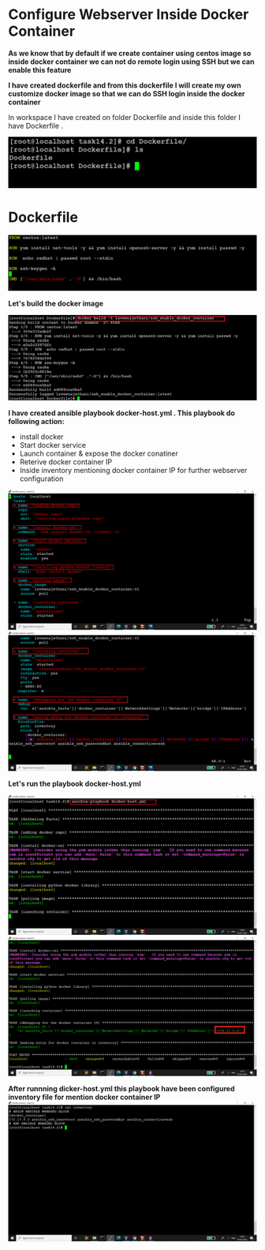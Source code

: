 # Configure Webserver Inside Docker Container

**As we know that by default if we create container using centos image so inside docker container we can not do remote login using SSH but we can enable this feature**

**I have created dockerfile and from this dockerfile I will create my own customize docker image so that we can do SSH login inside the docker container**

In workspace I have created on folder Dockerfile and inside this folder I have Dockerfile .

<img src="Screenshots/file structure.PNG" >

# Dockerfile 

<img src="Screenshots/dockerfile.PNG" >

**Let's build the docker image**

<img src="Screenshots/dockerfile_build.png" >

**I have created ansible playbook docker-host.yml . This playbook do following action:**
- install docker 
- Start docker service 
- Launch container & expose the docker conatiner 
- Reterive docker container IP 
- Inside inventory mentioning docker container IP for further webserver configuration

<img src="Screenshots/docker-host_1.png" >

<img src="Screenshots/docker-host_2.png" >

**Let's run the playbook docker-host.yml**

<img src="Screenshots/docker-host_playrun_1.png" >
<img src="Screenshots/docker-host_playrun_2.png" >

**After runnning dicker-host.yml this playbook have been configured inventory file for mention docker container IP**
<img src="Screenshots/inventory.png" >




